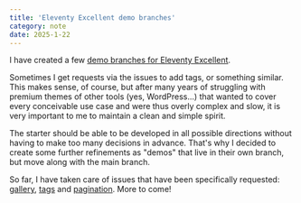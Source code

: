 ```yaml
---
title: 'Eleventy Excellent demo branches'
category: note
date: 2025-1-22
---
```


I have created a few [demo branches for Eleventy Excellent](https://eleventy-excellent.netlify.app/blog/demo-pages/).

Sometimes I get requests via the issues to add tags, or something similar. This makes sense, of course, but after many years of struggling with premium themes of other tools (yes, WordPress...) that wanted to cover every conceivable use case and were thus overly complex and slow, it is very important to me to maintain a clean and simple spirit.

The starter should be able to be developed in all possible directions without having to make too many decisions in advance. That's why I decided to create some further refinements as "demos" that live in their own branch, but move along with the main branch.

So far, I have taken care of issues that have been specifically requested: [gallery](https://eleventy-excellent-gallery.netlify.app/gallery/), [tags](https://eleventy-excellent-tags.netlify.app/tags/) and [pagination](https://eleventy-excellent-pagination.netlify.app/blog/page-1/). More to come!
